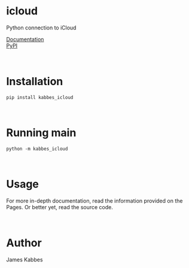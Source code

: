 # icloud
Python connection to iCloud

[Documentation](https://jameskabbes.github.io/icloud)<br>
[PyPI](https://pypi.org/project/kabbes-icloud)

<br> 

# Installation
`pip install kabbes_icloud`

<br>

# Running main

```
python -m kabbes_icloud
```

<br>

# Usage
For more in-depth documentation, read the information provided on the Pages. Or better yet, read the source code.

<br>

# Author
James Kabbes

